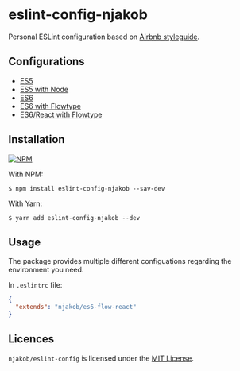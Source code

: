 
# eslint-config-njakob

Personal ESLint configuration based on [Airbnb styleguide][airbnb-javascript].

## Configurations

* [ES5](/es5.js)
* [ES5 with Node](/es5-node.js)
* [ES6](/es6.js)
* [ES6 with Flowtype](/es6-flow.js)
* [ES6/React with Flowtype](/es6-flow-react.js)

## Installation

[![NPM][npm-install-image]][npm]

With NPM:

```
$ npm install eslint-config-njakob --sav-dev
```

With Yarn:

```
$ yarn add eslint-config-njakob --dev
```

## Usage  

The package provides multiple different configuations regarding the environment you need.

In `.eslintrc` file:
```json
{
  "extends": "njakob/es6-flow-react"
}
```

## Licences

`njakob/eslint-config` is licensed under the [MIT License][licence].

[licence]: LICENSE
[airbnb-javascript]: https://github.com/airbnb/javascript
[npm]: https://nodei.co/npm/eslint-config-njakob/
[npm-install-image]: https://nodei.co/npm/eslint-config-njakob.png?downloads=true
[npm-status-image]: https://img.shields.io/npm/v/eslint-config-njakob.svg
